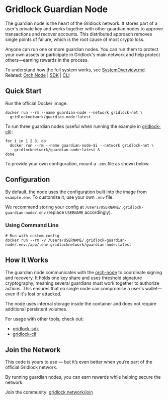 # Gridlock Guardian Node

The guardian node is the heart of the Gridlock network. It stores part of a user's private key and works together with other guardian nodes to approve transactions and recover accounts. This distributed approach removes single points of failure, which is the root cause of most crypto loss.

Anyone can run one or more guardian nodes. You can run them to protect your own assets or participate in Gridlock's main network and help protect others—earning rewards in the process.

To understand how the full system works, see [SystemOverview.md](./SystemOverview.md).  
Related: [Orch Node](https://github.com/GridlockNetwork/orch-node) | [SDK](https://github.com/GridlockNetwork/gridlock-sdk) | [CLI](https://github.com/GridlockNetwork/gridlock-cli)

## Quick Start

Run the official Docker image:

```
docker run --rm --name guardian-node --network gridlock-net \
  gridlocknetwork/guardian-node:latest
```

To run three guardian nodes (useful when running the example in [gridlock-cli](https://github.com/GridlockNetwork/gridlock-cli)):

```
for i in 1 2 3; do
  docker run --rm --name guardian-node-$i --network gridlock-net \
    gridlocknetwork/guardian-node:latest &
done
```

To provide your own configuration, mount a `.env` file as shown below.

## Configuration

By default, the node uses the configuration built into the image from `example.env`. To customize it, use your own `.env` file.

We recommend storing your config at `/Users/USERNAME/.gridlock-guardian-node/.env` (replace `USERNAME` accordingly).

### Using Command Line

```
# Run with custom config
docker run --rm -v /Users/USERNAME/.gridlock-guardian-node/.env:/app/.env gridlocknetwork/guardian-node:latest
```

## How It Works

The guardian node communicates with the [orch-node](https://github.com/GridlockNetwork/orch-node) to coordinate signing and recovery. It holds one key share and uses threshold signature cryptography, meaning several guardians must work together to authorize actions. This ensures that no single node can compromise a user's wallet—even if it's lost or attacked.

The node uses internal storage inside the container and does not require additional persistent volumes.

For usage with other tools, check out:

- [gridlock-sdk](https://github.com/GridlockNetwork/gridlock-sdk)
- [gridlock-cli](https://github.com/GridlockNetwork/gridlock-cli)

## Join the Network

This code is yours to use — but it’s even better when you’re part of the official Gridlock network.

By running guardian nodes, you can earn rewards while helping secure the network.

Join the community: [gridlock.network/join](https://gridlock.network/join)

